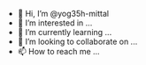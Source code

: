 - 👋 Hi, I’m @yog35h-mittal
- 👀 I’m interested in ...
- 🌱 I’m currently learning ...
- 💞️ I’m looking to collaborate on ...
- 📫 How to reach me ...

<!---
yog35h-mittal/yog35h-mittal is a ✨ special ✨ repository because its `README.md` (this file) appears on your GitHub profile.
You can click the Preview link to take a look at your changes.
--->
